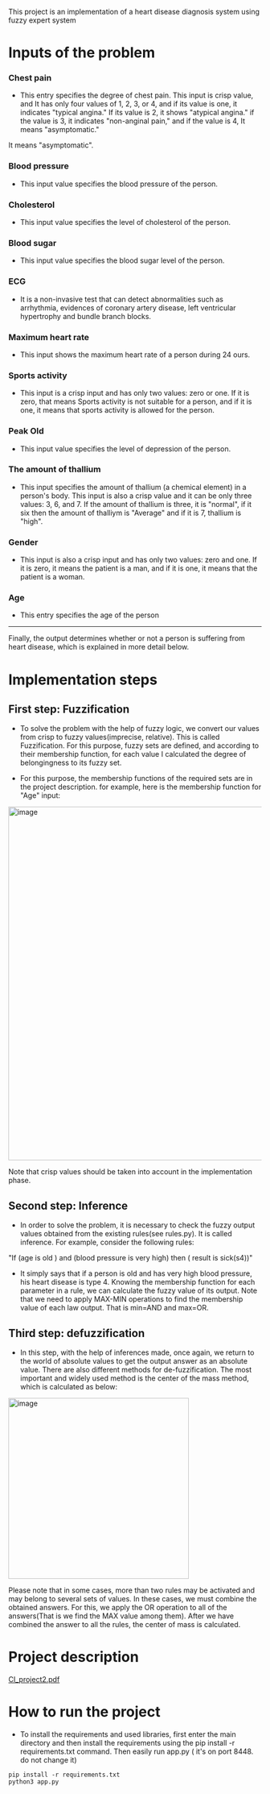 This project is an implementation of a heart disease diagnosis system using fuzzy expert system
# Inputs of the problem

### Chest pain
- This entry specifies the degree of chest pain. This input is crisp value, and It has only four values of 1, 2, 3, or 4, and if its value is one, it indicates "typical angina." If its value is 2, it shows "atypical angina." if the value is 3, it indicates "non-anginal pain," and if the value is 4, It means "asymptomatic."

It means "asymptomatic".
### Blood pressure
- This input value specifies the blood pressure of the person.
### Cholesterol
- This input value specifies the level of cholesterol of the person.
### Blood sugar
- This input value specifies the blood sugar level of the person.
### ECG
- It is a non-invasive test that can detect abnormalities such as arrhythmia, evidences of coronary artery disease,
left ventricular hypertrophy and bundle branch blocks.
### Maximum heart rate
- This input shows the maximum heart rate of a person during 24 ours.
### Sports activity 
- This input is a crisp input and has only two values: zero or one. If it is zero, that means
Sports activity is not suitable for a person, and if it is one, it means that sports activity is allowed for the person.
### Peak Old
- This input value specifies the level of depression of the person.
### The amount of thallium
- This input specifies the amount of thallium (a chemical element) in a person's body. This input is  also
a crisp value and it can be only three values: 3, 6, and 7. If the amount of thallium is three, it is "normal", if it six
then the amount of thalliym is "Average" and if it is 7, thallium is "high".
### Gender
- This input is also a crisp input and has only two values: zero and one. If it is zero, it means the patient is 
a man, and if it is one, it means that the patient is a woman.
### Age
- This entry specifies the age of the person

- - - - - - - - - - - - - - - - - - - - - - - - - - - - - - - - - - - - - - - - - - - - - - - - - - - - - - - - - - - - - - - - - - - - - - - - - - - - - - - -

Finally, the output determines whether or not a person is suffering from heart disease, which is explained in more detail below.

# Implementation steps
## First step: Fuzzification
- To solve the problem with the help of fuzzy logic, we convert our values from crisp to fuzzy values(imprecise, relative).
This is called Fuzzification. For this purpose, fuzzy sets are defined, and according to their membership function, for each value I calculated
the degree of belongingness to its fuzzy set.

- For this purpose, the membership functions of the required sets are in the project description. for example, here is the membership function for "Age" input:

<img width="702" alt="image" src="https://user-images.githubusercontent.com/72692826/178142542-54897950-3a4f-4899-bad1-bd7b3da31537.png">

Note that crisp values should be taken into account in the implementation phase.

## Second step: Inference
- In order to solve the problem, it is necessary to check the fuzzy output values obtained from the existing rules(see rules.py).
It is called inference. For example, consider the following rules:

"If (age is old ) and (blood pressure is very high) then ( result is sick(s4))"

- It simply says that if a person is old and has very high blood pressure, his heart disease is type 4.
Knowing the membership function for each parameter in a rule, we can calculate the fuzzy value of its output. 
Note that we need to apply MAX-MIN operations to find the membership value of each law output. That is min=AND and max=OR.
## Third step: defuzzification
- In this step, with the help of inferences made, once again, we return to the world of absolute values to get the output answer as an absolute value. There are also different methods for de-fuzzification. The most important and widely used method is the center of the mass method, which is calculated as below:
<img width="359" alt="image" src="https://user-images.githubusercontent.com/72692826/178142827-5d4b2c62-e5c2-4aaa-847b-09cac7cd8a40.png">


Please note that in some cases, more than two rules may be activated and may belong to several sets of values. In these cases, we must combine the obtained answers. For this, we apply the OR operation to all of the answers(That is we find the MAX value among them). After we have combined the answer to all the rules, the center of mass is calculated.
# Project description
[CI_project2.pdf](https://github.com/maedemir/Fuzzy-Expert-System-for-Heart-Disease-Diagnosis/files/9078940/CI_project2.pdf)

# How to run the project
- To install the requirements and used libraries, first enter the main directory and then install the requirements using the pip install -r requirements.txt command. Then easily run app.py ( it's on port 8448. do not change it)

```
pip install -r requirements.txt
python3 app.py

```
